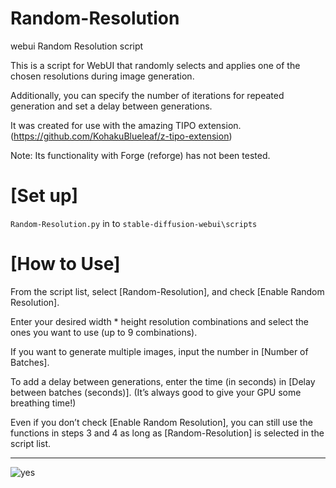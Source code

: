 # Random-Resolution
webui Random Resolution script

This is a script for WebUI that randomly selects and applies one of the chosen resolutions during image generation.

Additionally, you can specify the number of iterations for repeated generation and set a delay between generations.

It was created for use with the amazing TIPO extension.(https://github.com/KohakuBlueleaf/z-tipo-extension)

Note: Its functionality with Forge (reforge) has not been tested.

[Set up]
======
`Random-Resolution.py` in to `stable-diffusion-webui\scripts`


[How to Use]
======

From the script list, select [Random-Resolution], and check [Enable Random Resolution].

Enter your desired width * height resolution combinations and select the ones you want to use (up to 9 combinations).

If you want to generate multiple images, input the number in [Number of Batches].

To add a delay between generations, enter the time (in seconds) in [Delay between batches (seconds)].
(It’s always good to give your GPU some breathing time!)

Even if you don’t check [Enable Random Resolution], you can still use the functions in steps 3 and 4 as long as [Random-Resolution] is selected in the script list.

---
![yes](https://github.com/user-attachments/assets/a8d0fb53-b2ff-4653-9ad2-415d509ff56d)
